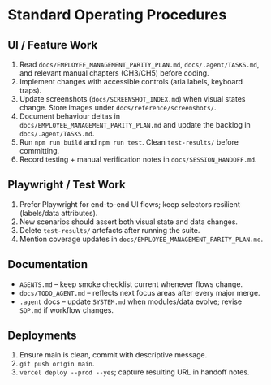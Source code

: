 # Standard Operating Procedures

## UI / Feature Work
1. Read `docs/EMPLOYEE_MANAGEMENT_PARITY_PLAN.md`, `docs/.agent/TASKS.md`, and relevant manual chapters (CH3/CH5) before coding.
2. Implement changes with accessible controls (aria labels, keyboard traps).
3. Update screenshots (`docs/SCREENSHOT_INDEX.md`) when visual states change. Store images under `docs/reference/screenshots/`.
4. Document behaviour deltas in `docs/EMPLOYEE_MANAGEMENT_PARITY_PLAN.md` and update the backlog in `docs/.agent/TASKS.md`.
5. Run `npm run build` and `npm run test`. Clean `test-results/` before committing.
6. Record testing + manual verification notes in `docs/SESSION_HANDOFF.md`.

## Playwright / Test Work
1. Prefer Playwright for end-to-end UI flows; keep selectors resilient (labels/data attributes).
2. New scenarios should assert both visual state and data changes.
3. Delete `test-results/` artefacts after running the suite.
4. Mention coverage updates in `docs/EMPLOYEE_MANAGEMENT_PARITY_PLAN.md`.

## Documentation
- `AGENTS.md` – keep smoke checklist current whenever flows change.
- `docs/TODO_AGENT.md` – reflects next focus areas after every major merge.
- `.agent` docs – update `SYSTEM.md` when modules/data evolve; revise `SOP.md` if workflow changes.

## Deployments
1. Ensure main is clean, commit with descriptive message.
2. `git push origin main`.
3. `vercel deploy --prod --yes`; capture resulting URL in handoff notes.
